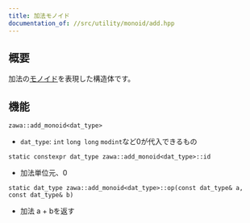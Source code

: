 ```yaml
---
title: 加法モノイド
documentation_of: //src/utility/monoid/add.hpp
---
```


## 概要

加法の[モノイド](https://ja.wikipedia.org/wiki/%E3%83%A2%E3%83%8E%E3%82%A4%E3%83%89)を表現した構造体です。

## 機能

`zawa::add_monoid<dat_type>`
- `dat_type`: `int` `long long` `modint`など0が代入できるもの

`static constexpr dat_type zawa::add_monoid<dat_type>::id`
- 加法単位元、0

`static dat_type zawa::add_monoid<dat_type>::op(const dat_type& a, const dat_type& b)`
- 加法 a + bを返す
